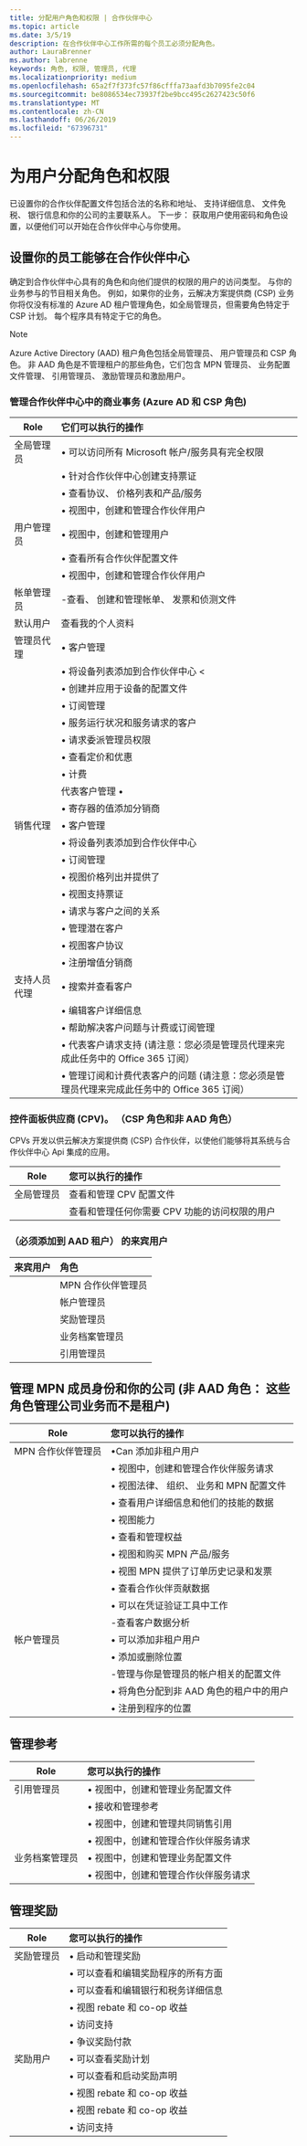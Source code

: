 ```yaml
---
title: 分配用户角色和权限 | 合作伙伴中心
ms.topic: article
ms.date: 3/5/19
description: 在合作伙伴中心工作所需的每个员工必须分配角色。
author: LauraBrenner
ms.author: labrenne
keywords: 角色, 权限, 管理员, 代理
ms.localizationpriority: medium
ms.openlocfilehash: 65a2f7f373fc57f86cfffa73aafd3b7095fe2c04
ms.sourcegitcommit: be8086534ec73937f2be9bcc495c2627423c50f6
ms.translationtype: MT
ms.contentlocale: zh-CN
ms.lasthandoff: 06/26/2019
ms.locfileid: "67396731"
---
```

# <a name="assign-users-roles-and-permissions"></a>为用户分配角色和权限


已设置你的合作伙伴配置文件包括合法的名称和地址、 支持详细信息、 文件免税、 银行信息和你的公司的主要联系人。 下一步： 获取用户使用密码和角色设置，以便他们可以开始在合作伙伴中心与你使用。

## <a name="set-up-your-employees-to-work-in-partner-center"></a>设置你的员工能够在合作伙伴中心

确定到合作伙伴中心具有的角色和向他们提供的权限的用户的访问类型。 与你的业务参与的节目相关角色。 例如，如果你的业务，云解决方案提供商 (CSP) 业务你将仅没有标准的 Azure AD 租户管理角色，如全局管理员，但需要角色特定于 CSP 计划。 每个程序具有特定于它的角色。

>[!Note]
> Azure Active Directory (AAD) 租户角色包括全局管理员、 用户管理员和 CSP 角色。 非 AAD 角色是不管理租户的那些角色，它们包含 MPN 管理员、 业务配置文件管理、 引用管理员、 激励管理员和激励用户。 

### <a name="manage-commercial-transactions-in-partner-center-azure-ad-and-csp-roles"></a>管理合作伙伴中心中的商业事务 (Azure AD 和 CSP 角色)

|**Role**|**它们可以执行的操作**|
|----------------------------------|:---------------------------------|
|全局管理员|• 可以访问所有 Microsoft 帐户/服务具有完全权限
|      |• 针对合作伙伴中心创建支持票证
||• 查看协议、 价格列表和产品/服务
||• 视图中，创建和管理合作伙伴用户|
|用户管理员   | • 视图中，创建和管理用户
||• 查看所有合作伙伴配置文件
||• 视图中，创建和管理合作伙伴用户  |
|帐单管理员 | -查看、 创建和管理帐单、 发票和侦测文件|
|默认用户|  查看我的个人资料   |
|管理员代理 | • 客户管理
||• 将设备列表添加到合作伙伴中心 <
||• 创建并应用于设备的配置文件
||• 订阅管理
||• 服务运行状况和服务请求的客户
||• 请求委派管理员权限
||• 查看定价和优惠
||• 计费
||代表客户管理 •
||• 寄存器的值添加分销商|
|销售代理 | • 客户管理
||• 将设备列表添加到合作伙伴中心
||• 订阅管理
||• 视图价格列出并提供了
||• 视图支持票证
||• 请求与客户之间的关系
||• 管理潜在客户
||• 视图客户协议
||• 注册增值分销商|
|支持人员代理| • 搜索并查看客户
||• 编辑客户详细信息
||• 帮助解决客户问题与计费或订阅管理
||• 代表客户请求支持 (请注意：您必须是管理员代理来完成此任务中的 Office 365 订阅）
||• 管理订阅和计费代表客户的问题 (请注意：您必须是管理员代理来完成此任务中的 Office 365 订阅）|

### <a name="control-panel-vendor-cpv-csp-role-and-non-aad-role"></a>控件面板供应商 (CPV)。 （CSP 角色和非 AAD 角色）
CPVs 开发以供云解决方案提供商 (CSP) 合作伙伴，以使他们能够将其系统与合作伙伴中心 Api 集成的应用。 

|**Role**   |**您可以执行的操作**|
|------------------------------|:----------------------------|
|全局管理员| 查看和管理 CPV 配置文件|
||查看和管理任何你需要 CPV 功能的访问权限的用户|

### <a name="guest-user-must-be-added-to-the-aad-tenant"></a>（必须添加到 AAD 租户） 的来宾用户

|**来宾用户**   | **角色**|
|---------------------------|:--------------------|
||MPN 合作伙伴管理员|
||帐户管理员|
||奖励管理员|
||业务档案管理员|
||引用管理员|


## <a name="manage-mpn-membership-and-your-company-non-aad-roles-these-roles-manage-the-company-business-rather-than-the-tenant"></a>管理 MPN 成员身份和你的公司 (非 AAD 角色： 这些角色管理公司业务而不是租户)

|**Role** | **您可以执行的操作**|
|----------------------------|:----------------------------|
|MPN 合作伙伴管理员|•Can 添加非租户用户
||• 视图中，创建和管理合作伙伴服务请求
||• 视图法律、 组织、 业务和 MPN 配置文件
||• 查看用户详细信息和他们的技能的数据
||• 视图能力
||• 查看和管理权益
||• 视图和购买 MPN 产品/服务
||• 视图 MPN 提供了订单历史记录和发票
||• 查看合作伙伴贡献数据
||• 可以在凭证验证工具中工作|
||-查看客户数据分析
|帐户管理员| • 可以添加非租户用户
||• 添加或删除位置
||-管理与你是管理员的帐户相关的配置文件 
||• 将角色分配到非 AAD 角色的租户中的用户 
||• 注册到程序的位置


## <a name="manage-referrals"></a>管理参考 

|**Role**|**您可以执行的操作**|
|-----------------------------|:------------------------|
|引用管理员       |• 视图中，创建和管理业务配置文件
||• 接收和管理参考
||• 视图中，创建和管理共同销售引用|
||• 视图中，创建和管理合作伙伴服务请求
|业务档案管理员   |• 视图中，创建和管理业务配置文件 
||• 视图中，创建和管理合作伙伴服务请求|

## <a name="manage-incentives"></a>管理奖励 

|**Role** | **您可以执行的操作**|
|------------------------------|:-------------------------|
|奖励管理员|• 启动和管理奖励 
||• 可以查看和编辑奖励程序的所有方面
||• 可以查看和编辑银行和税务详细信息
||• 视图 rebate 和 co-op 收益
||• 访问支持
||• 争议奖励付款|
|奖励用户|• 可以查看奖励计划
||• 可以查看和启动奖励声明
||• 视图 rebate 和 co-op 收益
||• 视图 rebate 和 co-op 收益
||• 访问支持













